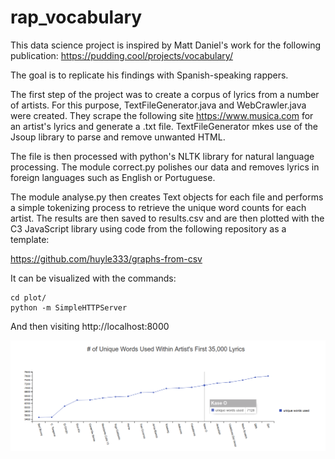 # rap_vocabulary
This data science project is inspired by Matt Daniel's work for the following publication:
https://pudding.cool/projects/vocabulary/

The goal is to replicate his findings with Spanish-speaking rappers. 

The first step of the project was to create a corpus of lyrics from a number of artists. For this purpose, TextFileGenerator.java and WebCrawler.java were created. They scrape the following site https://www.musica.com for an artist's lyrics and generate a .txt file. TextFileGenerator mkes use of the Jsoup library to parse and remove unwanted HTML.

The file is then processed with python's NLTK library for natural language processing. The module correct.py polishes our data and removes lyrics in foreign languages such as English or Portuguese.

The module analyse.py then creates Text objects for each file and performs a simple tokenizing process to retrieve the unique word counts for each artist. The results are then saved to results.csv and are then plotted with the C3 JavaScript library using code from the following repository as a template:

https://github.com/huyle333/graphs-from-csv

It can be visualized with the commands:
```
cd plot/
python -m SimpleHTTPServer
```
And then visiting http://localhost:8000

![Alt text](/screenshot.png)
